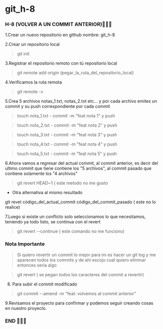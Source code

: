 # git_h-8
<h3> H-8 (VOLVER A UN COMMIT ANTERIOR)👀👀👀 </h3>

1.Crear un nuevo repositorio en github nombre: git_h-8

2.Crear un repositorio local

>git init

3.Registrar el repositorio remoto con tú repositorio local

>git remote add origin (pegar_la_ruta_del_repositorio_local)

4.Verificamos la ruta remota

>git remote -v

5.Crea 5 archivos notas_1.txt, notas_2.txt etc... y por cada archivo emites un commit y su push correspondiente por cada commit

>touch nota_1.txt - commit -m "feat nota 1" y push

> touch nota_2.txt - commit -m "feat nota 2"  y push

> touch nota_3.txt - commit -m "feat nota 3"  y push

> touch nota_4.txt - commit -m "feat nota 4"  y push

> touch nota_5.txt - commit -m "feat nota 5"  y push


6.Ahora vamos a regresar del actual commit, al commit anterior, es decir del ultimo commit que tiene contiene los "5 archivos", al commit pasado que contiene solamente los "4 archivos"

>git revert HEAD~1 ( este metodo no me gusto

+ Otra alternativa al mismo resultado

git revet código_del_actual_commit  código_del_commit_pasado ( este no lo realice)

7.Luego si existe un conflicto solo seleccionamos lo que necesitamos, teniendo ya todo listo, se continua con el revert

>git revert --continue ( este comando no me funciono)

<h3> Nota Importante</h3>

> Si quiero revertir un commit lo mejor para mi es hacer un git log y me aparecen todos los commits y de ahi escojo cual quiero eliminar entonces seria algo

> git revert ( se pegan todos los caracteres del commit a revertir)

8. Para subir el commit modificado

> git commit --amend -m "feat: volvemos al commit anterior"

9.Revisamos el proyecto para confirmar y podemos seguir creando cosas en nuestro proyecto.

<h3> END
👏👏👏</h3>
